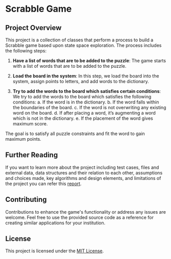 # Scrabble Game

## Project Overview
This project is a collection of classes that perform a process to build a Scrabble game based upon state space exploration. The process includes the following steps:

1. **Have a list of words that are to be added to the puzzle**: The game starts with a list of words that are to be added to the puzzle.

2. **Load the board in the system**: In this step, we load the board into the system, assign points to letters, and add words to the dictionary.

3. **Try to add the words to the board which satisfies certain conditions**: We try to add the words to the board which satisfies the following conditions:
    a. If the word is in the dictionary.
    b. If the word falls within the boundaries of the board.
    c. If the word is not overwriting any existing word on the board.
    d. If after placing a word, it’s augmenting a word which is not in the dictionary.
    e. If the placement of the word gives maximum score.

The goal is to satisfy all puzzle constraints and fit the word to gain maximum points.

## Further Reading 
If you want to learn more about the project including test cases, files and external data, data structures and their relation to each other, assumptions and choices made, key algorithms and design elements, and limitations of the project you can refer this [report](Bhishman_Desai__B00945177.pdf).

## Contributing
Contributions to enhance the game's functionality or address any issues are welcome. Feel free to use the provided source code as a reference for creating similar applications for your institution.

## License
This project is licensed under the [MIT License](LICENSE).

